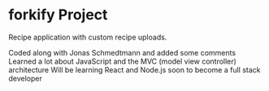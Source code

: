 # forkify Project

Recipe application with custom recipe uploads.

Coded along with Jonas Schmedtmann and added some comments
Learned a lot about JavaScript and the MVC (model view controller) architecture
Will be learning React and Node.js soon to become a full stack developer
